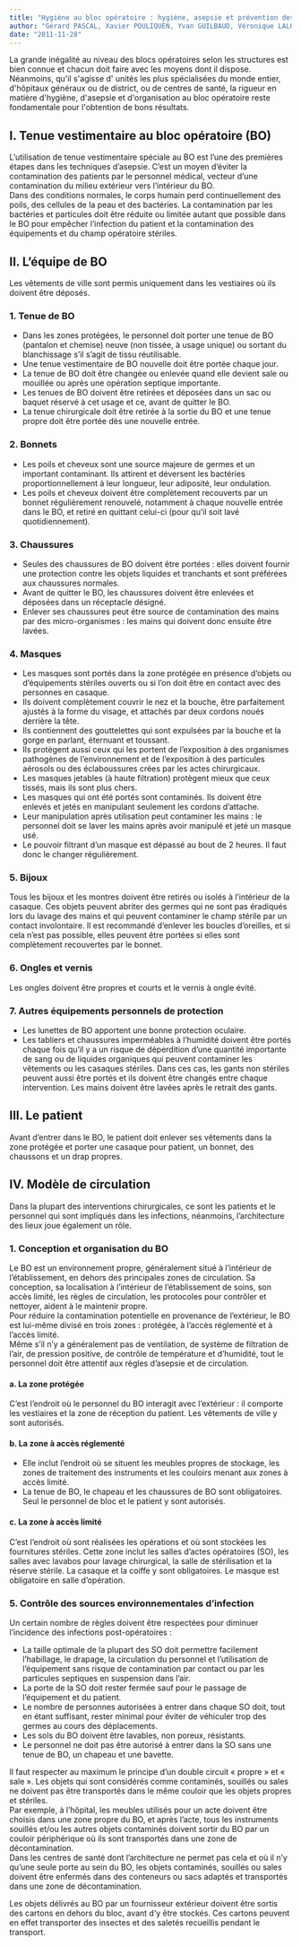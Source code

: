 ```yaml
---
title: "Hygiène au bloc opératoire : hygiène, asepsie et prévention des infections chirurgicales"
author: "Gérard PASCAL, Xavier POULIQUEN, Yvan GUILBAUD, Véronique LALOÉ http://fcsolidaire.free.fr Chirurgie Solidaire, Herblay, France"
date: "2011-11-28"
---
```


<div class="teaser"><p>La grande inégalité au niveau des blocs opératoires selon les structures est bien connue et chacun doit faire avec les moyens dont il dispose. Néanmoins, qu'il s'agisse d' unités les plus spécialisées du monde entier, d'hôpitaux généraux ou de district, ou de centres de santé, la rigueur en matière d'hygiène, d'asepsie et d'organisation au bloc opératoire reste fondamentale pour l'obtention de bons résultats.</p></div>

## I. Tenue vestimentaire au bloc opératoire (BO)

L’utilisation de tenue vestimentaire spéciale au BO est l’une des premières étapes dans les techniques d’asepsie. C’est un moyen d’éviter la contamination des patients par le personnel médical, vecteur d’une contamination du milieu extérieur vers l’intérieur du BO.  
Dans des conditions normales, le corps humain perd continuellement des poils, des cellules de la peau et des bactéries. La contamination par les bactéries et particules doit être réduite ou limitée autant que possible dans le BO pour empêcher l’infection du patient et la contamination des équipements et du champ opératoire stériles.

## II. L’équipe de BO

Les vêtements de ville sont permis uniquement dans les vestiaires où ils doivent être déposés.

### 1. Tenue de BO

- Dans les zones protégées, le personnel doit porter une tenue de BO (pantalon et chemise) neuve (non tissée, à usage unique) ou sortant du blanchissage s’il s’agit de tissu réutilisable.
- Une tenue vestimentaire de BO nouvelle doit être portée chaque jour.
- La tenue de BO doit être changée ou enlevée quand elle devient sale ou mouillée ou après une opération septique importante.
- Les tenues de BO doivent être retirées et déposées dans un sac ou baquet réservé à cet usage et ce, avant de quitter le BO.
- La tenue chirurgicale doit être retirée à la sortie du BO et une tenue propre doit être portée dès une nouvelle entrée.

### 2. Bonnets

- Les poils et cheveux sont une source majeure de germes et un important contaminant. Ils attirent et déversent les bactéries proportionnellement à leur longueur, leur adiposité, leur ondulation.
- Les poils et cheveux doivent être complètement recouverts par un bonnet régulièrement renouvelé, notamment à chaque nouvelle entrée dans le BO, et retiré en quittant celui-ci (pour qu’il soit lavé quotidiennement).

### 3. Chaussures

- Seules des chaussures de BO doivent être portées : elles doivent fournir une protection contre les objets liquides et tranchants et sont préférées aux chaussures normales.
- Avant de quitter le BO, les chaussures doivent être enlevées et déposées dans un réceptacle désigné.
- Enlever ses chaussures peut être source de contamination des mains par des micro-organismes : les mains qui doivent donc ensuite être lavées.

### 4. Masques

- Les masques sont portés dans la zone protégée en présence d’objets ou d’équipements stériles ouverts ou si l’on doit être en contact avec des personnes en casaque.
- Ils doivent complètement couvrir le nez et la bouche, être parfaitement ajustés à la forme du visage, et attachés par deux cordons noués derrière la tête.
- Ils contiennent des gouttelettes qui sont expulsées par la bouche et la gorge en parlant, éternuant et toussant.
- Ils protègent aussi ceux qui les portent de l’exposition à des organismes pathogènes de l’environnement et de l’exposition à des particules aérosols ou des éclaboussures crées par les actes chirurgicaux.
- Les masques jetables (à haute filtration) protègent mieux que ceux tissés, mais ils sont plus chers.
- Les masques qui ont été portés sont contaminés. Ils doivent être enlevés et jetés en manipulant seulement les cordons d’attache.
- Leur manipulation après utilisation peut contaminer les mains : le personnel doit se laver les mains après avoir manipulé et jeté un masque usé.
- Le pouvoir filtrant d’un masque est dépassé au bout de 2 heures. Il faut donc le changer régulièrement.

### 5. Bijoux

Tous les bijoux et les montres doivent être retirés ou isolés à l’intérieur de la casaque. Ces objets peuvent abriter des germes qui ne sont pas éradiqués lors du lavage des mains et qui peuvent contaminer le champ stérile par un contact involontaire. Il est recommandé d’enlever les boucles d’oreilles, et si cela n’est pas possible, elles peuvent être portées si elles sont complètement recouvertes par le bonnet.

### 6. Ongles et vernis

Les ongles doivent être propres et courts et le vernis à ongle évité.

### 7. Autres équipements personnels de protection

- Les lunettes de BO apportent une bonne protection oculaire.
- Les tabliers et chaussures imperméables à l’humidité doivent être portés chaque fois qu’il y a un risque de déperdition d’une quantité importante de sang ou de liquides organiques qui peuvent contaminer les vêtements ou les casaques stériles. Dans ces cas, les gants non stériles peuvent aussi être portés et ils doivent être changés entre chaque intervention. Les mains doivent être lavées après le retrait des gants.

## III. Le patient

Avant d’entrer dans le BO, le patient doit enlever ses vêtements dans la zone protégée et porter une casaque pour patient, un bonnet, des chaussons et un drap propres.

## IV. Modèle de circulation

Dans la plupart des interventions chirurgicales, ce sont les patients et le personnel qui sont impliqués dans les infections, néanmoins, l’architecture des lieux joue également un rôle.

### 1. Conception et organisation du BO

Le BO est un environnement propre, généralement situé à l’intérieur de l’établissement, en dehors des principales zones de circulation. Sa conception, sa localisation à l’intérieur de l’établissement de soins, son accès limité, les règles de circulation, les protocoles pour contrôler et nettoyer, aident à le maintenir propre.  
Pour réduire la contamination potentielle en provenance de l’extérieur, le BO est lui-même divisé en trois zones : protégée, à l’accès réglementé et à l’accès limité.  
Même s’il n’y a généralement pas de ventilation, de système de filtration de l’air, de pression positive, de contrôle de température et d’humidité, tout le personnel doit être attentif aux règles d’asepsie et de circulation.

#### a. La zone protégée

C’est l’endroit où le personnel du BO interagit avec l’extérieur : il comporte les vestiaires et la zone de réception du patient. Les vêtements de ville y sont autorisés.

#### b. La zone à accès réglementé

- Elle inclut l’endroit où se situent les meubles propres de stockage, les zones de traitement des instruments et les couloirs menant aux zones à accès limité.
- La tenue de BO, le chapeau et les chaussures de BO sont obligatoires. Seul le personnel de bloc et le patient y sont autorisés.

#### c. La zone à accès limité

C’est l’endroit où sont réalisées les opérations et où sont stockées les fournitures stériles. Cette zone inclut les salles d’actes opératoires (SO), les salles avec lavabos pour lavage chirurgical, la salle de stérilisation et la réserve stérile. La casaque et la coiffe y sont obligatoires. Le masque est obligatoire en salle d’opération.

### 5. Contrôle des sources environnementales d’infection

Un certain nombre de règles doivent être respectées pour diminuer l’incidence des infections post-opératoires :

- La taille optimale de la plupart des SO doit permettre facilement l’habillage, le drapage, la circulation du personnel et l’utilisation de l’équipement sans risque de contamination par contact ou par les particules septiques en suspension dans l’air.
- La porte de la SO doit rester fermée sauf pour le passage de l’équipement et du patient.
- Le nombre de personnes autorisées à entrer dans chaque SO doit, tout en étant suffisant, rester minimal pour éviter de véhiculer trop des germes au cours des déplacements.
- Les sols du BO doivent être lavables, non poreux, résistants.
- Le personnel ne doit pas être autorisé à entrer dans la SO sans une tenue de BO, un chapeau et une bavette.

Il faut respecter au maximum le principe d’un double circuit « propre » et « sale ». Les objets qui sont considérés comme contaminés, souillés ou sales ne doivent pas être transportés dans le même couloir que les objets propres et stériles.  
Par exemple, à l’hôpital, les meubles utilisés pour un acte doivent être choisis dans une zone propre du BO, et après l’acte, tous les instruments souillés et/ou les autres objets contaminés doivent sortir du BO par un couloir périphérique où ils sont transportés dans une zone de décontamination.  
Dans les centres de santé dont l’architecture ne permet pas cela et où il n’y qu’une seule porte au sein du BO, les objets contaminés, souillés ou sales doivent être enfermés dans des conteneurs ou sacs adaptés et transportés dans une zone de décontamination.

Les objets délivrés au BO par un fournisseur extérieur doivent être sortis des cartons en dehors du bloc, avant d’y être stockés. Ces cartons peuvent en effet transporter des insectes et des saletés recueillis pendant le transport.
